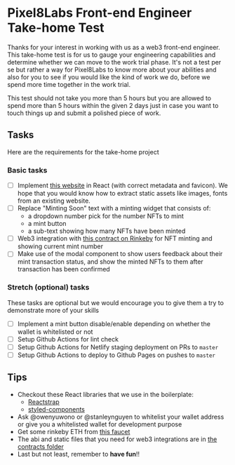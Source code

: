 # Pixel8Labs Front-end Engineer Take-home Test

Thanks for your interest in working with us as a web3 front-end engineer.
This take-home test is for us to gauge your engineering capabilities and determine
whether we can move to the work trial phase. It's not a test per se but rather a
way for Pixel8Labs to know more about your abilities and also for you to see if
you would like the kind of work we do, before we spend more time together in the
work trial.

This test should not take you more than 5 hours but you are allowed to spend more
than 5 hours within the given 2 days just in case you want to touch things up and
submit a polished piece of work.

## Tasks

Here are the requirements for the take-home project

### Basic tasks

- [ ] Implement [this website](https://pepedoods.com) in React (with correct metadata and favicon). We hope that you would know how to extract static assets like images, fonts from an existing website.
- [ ] Replace "Minting Soon" text with a minting widget that consists of:
  - a dropdown number pick for the number NFTs to mint
  - a mint button
  - a sub-text showing how many NFTs have been minted
- [ ] Web3 integration with [this contract on Rinkeby](https://rinkeby.etherscan.io/address/0xbe4F068501dE3ae5Fd860eC153984ADfb494074D) for NFT minting and showing current mint number
- [ ] Make use of the modal component to show users feedback about their mint transaction status, and show the minted NFTs to them after transaction has been confirmed

### Stretch (optional) tasks

These tasks are optional but we would encourage you to give them a try to demonstrate more of your skills

- [ ] Implement a mint button disable/enable depending on whether the wallet is whitelisted or not
- [ ] Setup Github Actions for lint check
- [ ] Setup Github Actions for Netlify staging deployment on PRs to `master`
- [ ] Setup Github Actions to deploy to Github Pages on pushes to `master`

## Tips

- Checkout these React libraries that we use in the boilerplate:
  - [Reactstrap](https://reactstrap.github.io/)
  - [styled-components](https://styled-components.com/)
- Ask @owenyuwono or @stanleynguyen to whitelist your wallet address or give you a whitelisted wallet for development purpose
- Get some rinkeby ETH from [this faucet](https://faucets.chain.link/rinkeby)
- The abi and static files that you need for web3 integrations are in [the contracts folder](./src/contracts/)
- Last but not least, remember to **have fun**!!
